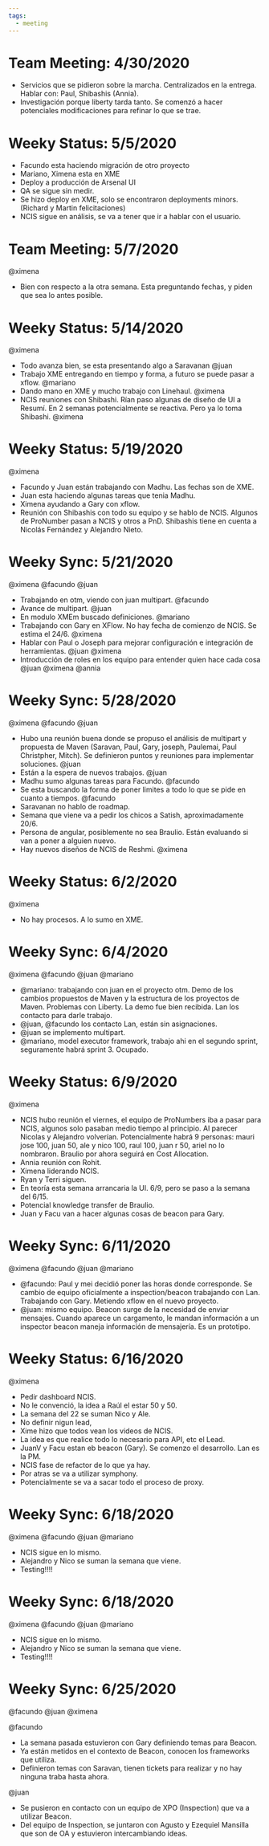 ```yaml
---
tags:
  - meeting
---
```


# Team Meeting: 4/30/2020

- Servicios que se pidieron sobre la marcha. Centralizados en la entrega. Hablar con: Paul, Shibashis (Annia).
- Investigación porque liberty tarda tanto. Se comenzó a hacer potenciales modificaciones para refinar lo que se trae.

# Weeky Status: 5/5/2020

- Facundo esta haciendo migración de otro proyecto
- Mariano, Ximena esta en XME
- Deploy a producción de Arsenal UI
- QA se sigue sin medir.
- Se hizo deploy en XME, solo se encontraron deployments minors. (Richard y Martin felicitaciones)
- NCIS sigue en análisis, se va a tener que ir a hablar con el usuario.

# Team Meeting: 5/7/2020
@ximena

- Bien con respecto a la otra semana. Esta preguntando fechas, y piden que sea lo antes posible.

# Weeky Status: 5/14/2020
@ximena

- Todo avanza bien, se esta presentando algo a Saravanan @juan
- Trabajo XME entregando en tiempo y forma, a futuro se puede pasar a xflow. @mariano
- Dando mano en XME y mucho trabajo con Linehaul. @ximena
- NCIS reuniones con Shibashi. Rían paso algunas de diseño de UI a Resumí. En 2 semanas potencialmente se reactiva. Pero ya lo toma Shibashi. @ximena

# Weeky Status: 5/19/2020
@ximena

- Facundo y Juan están trabajando con Madhu. Las fechas son de XME.
- Juan esta haciendo algunas tareas que tenia Madhu.  
- Ximena ayudando a Gary con xflow.
- Reunión con Shibashis con todo su equipo y se hablo de NCIS. Algunos de ProNumber pasan a NCIS y otros a PnD. Shibashis tiene en cuenta a Nicolás Fernández y Alejandro Nieto.

# Weeky Sync: 5/21/2020
@ximena @facundo @juan

- Trabajando en otm, viendo con juan multipart. @facundo
- Avance de multipart. @juan
- En modulo XMEm buscado definiciones. @mariano
- Trabajando con Gary en XFlow. No hay fecha de comienzo de NCIS. Se estima el 24/6.  @ximena
- Hablar con Paul o Joseph para mejorar configuración e integración de herramientas. @juan @ximena
- Introducción de roles en los equipo para entender quien hace cada cosa @juan @ximena @annia

# Weeky Sync: 5/28/2020
@ximena @facundo @juan

- Hubo una reunión buena donde se propuso el análisis de multipart y propuesta de Maven (Saravan, Paul, Gary, joseph, Paulemai, Paul Christpher, Mitch). Se definieron puntos y reuniones para implementar soluciones. @juan
- Están a la espera de nuevos trabajos. @juan
- Madhu sumo algunas tareas para Facundo. @facundo
- Se esta buscando la forma de poner limites a todo lo que se pide en cuanto a tiempos. @facundo
- Saravanan no hablo de roadmap.
- Semana que viene va a pedir los chicos a Satish, aproximadamente 20/6.
- Persona de angular, posiblemente no sea Braulio. Están evaluando si van a poner a alguien nuevo.
- Hay nuevos diseños de NCIS de Reshmi. @ximena

# Weeky Status: 6/2/2020
@ximena

- No hay procesos. A lo sumo en XME.

# Weeky Sync: 6/4/2020
@ximena @facundo @juan @mariano

- @mariano: trabajando con juan en el proyecto otm. Demo de los cambios propuestos de Maven y la estructura de los proyectos de Maven. Problemas con Liberty. La demo fue bien recibida. Lan los contacto para darle trabajo.
- @juan, @facundo los contacto Lan, están sin asignaciones.
- @juan se implemento multipart.
- @mariano, model executor framework, trabajo ahi en el segundo sprint, seguramente habrá sprint 3. Ocupado.

# Weeky Status: 6/9/2020
@ximena

- NCIS hubo reunión el viernes, el equipo de ProNumbers iba a pasar para NCIS, algunos solo pasaban medio tiempo al principio. Al parecer Nicolas y Alejandro volverían. Potencialmente habrá 9 personas: mauri jose 100, juan 50, ale y nico 100, raul 100, juan r 50, ariel no lo nombraron. Braulio por ahora seguirá en Cost Allocation. 
- Annia reunión con Rohit.
- Ximena liderando NCIS.
- Ryan y Terri siguen.
- En teoría esta semana arrancaria la UI. 6/9, pero se paso a la semana del 6/15.
- Potencial knowledge transfer de Braulio.
- Juan y Facu van a hacer algunas cosas de beacon para Gary.


# Weeky Sync: 6/11/2020
@ximena @facundo @juan @mariano

- @facundo: Paul y mei decidió poner las horas donde corresponde. Se cambio de equipo oficialmente a inspection/beacon trabajando con Lan. Trabajando con Gary. Metiendo xflow en el nuevo proyecto.
- @juan: mismo equipo. Beacon surge de la necesidad de enviar mensajes. Cuando aparece un cargamento, le mandan información a un inspector beacon maneja información de mensajería. Es un prototipo.


# Weeky Status: 6/16/2020
@ximena

- Pedir dashboard NCIS.
- No le convenció, la idea a Raúl el estar 50 y 50.
- La semana del 22 se suman Nico y Ale.
- No definir nigun lead,
- Xime hizo que todos vean los videos de NCIS.
- La idea es que realice todo lo necesario para API, etc el Lead.
- JuanV y Facu estan eb beacon (Gary). Se comenzo el desarrollo. Lan es la PM.
- NCIS fase de refactor de lo que ya hay.
- Por atras se va a utilizar symphony.
- Potencialmente se va a sacar todo el proceso de proxy.


# Weeky Sync: 6/18/2020
@ximena @facundo @juan @mariano

- NCIS sigue en lo mismo. 
- Alejandro y Nico se suman la semana que viene.
- Testing!!!!

# Weeky Sync: 6/18/2020
@ximena @facundo @juan @mariano

- NCIS sigue en lo mismo. 
- Alejandro y Nico se suman la semana que viene.
- Testing!!!!

# Weeky Sync: 6/25/2020
@facundo @juan @ximena

@facundo
- La semana pasada estuvieron con Gary definiendo temas para Beacon.
- Ya están metidos en el contexto de Beacon, conocen los frameworks que utiliza. 
- Definieron temas con Saravan, tienen tickets para realizar y no hay ninguna traba hasta ahora.

@juan
- Se pusieron en contacto con un equipo de XPO (Inspection) que va a utilizar Beacon.
- Del equipo de Inspection, se juntaron con Agusto y Ezequiel Mansilla que son de OA y estuvieron intercambiando ideas.
